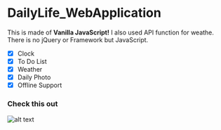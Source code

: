 # DailyLife_WebApplication
This is made of **Vanilla JavaScript!**
I also used API function for weathe.
There is no jQuery or Framework but JavaScript.
- [x] Clock
- [x] To Do List
- [x] Weather
- [x] Daily Photo
- [x] Offline Support

### Check this out
![alt text](readme.PNG=250x) 
